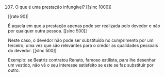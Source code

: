107. O que é uma prestação infungível?
[[slnc 1000]]

[[rate 90]]

É aquela em que a prestação apenas pode ser realizada pelo devedor e não por qualquer outra pessoa.
[[slnc 500]]

Neste caso, o devedor não pode ser substituído no cumprimento por um terceiro, uma vez que são relevantes para o credor as qualidades pessoais do devedor.
[[slnc 500]]

Exemplo: se Beatriz contratou Renato, famoso estilista, para lhe desenhar um vestido, não vê o seu interesse satisfeito se este se faz substituir por outro.
